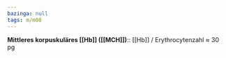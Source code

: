 ```yaml
---
bazinga: null
tags: m/m08
---
```

**Mittleres korpuskuläres [[Hb]] ([[MCH]])**:: [[Hb]] / Erythrocytenzahl ≈ 30 pg